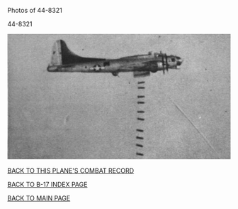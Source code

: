 
Photos of 44-8321






 




44-8321  
  

![](44-8321a.jpg)  
  

[BACK TO THIS PLANE'S COMBAT RECORD](../b17s/44-8321.md)  

[BACK TO B-17 INDEX PAGE](../000b17s.md)  

[BACK TO MAIN PAGE](../index.md)


